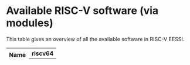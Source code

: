# Available RISC-V software (via modules)

This table gives an overview of all the available software in RISC-V EESSI.

<p id="time"></p>
<table id="overview_table" class="ui celled table" style="width:100%">
    <thead>
        <tr>
            <th rowspan="3">Name</th>
            <th colspan="5">riscv64</th>
        </tr>
        <tr>
            <th colspan="1"></th>
        </tr>
    </thead>
</table>
